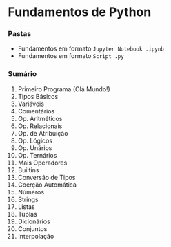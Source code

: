 # Fundamentos de Python

### Pastas
 - Fundamentos em formato ```Jupyter Notebook .ipynb```
 - Fundamentos em formato ```Script .py```

### Sumário

1. Primeiro Programa (Olá Mundo!)
2. Tipos Básicos
3. Variáveis
4. Comentários
5. Op. Aritméticos
6. Op. Relacionais
7. Op. de Atribuição
8. Op. Lógicos
9. Op. Unários
10. Op. Ternários
11. Mais Operadores
12. Builtins
13. Conversão de Tipos
14. Coerção Automática
15. Números
16. Strings
17. Listas
18. Tuplas
19. Dicionários
20. Conjuntos
21. Interpolação